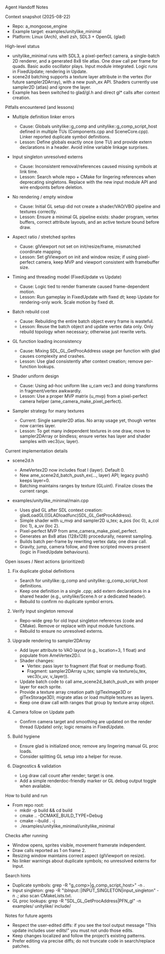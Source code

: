 Agent Handoff Notes

Context snapshot (2025-08-22)
- Repo: a_mongoose_engine
- Example target: examples/unitylike_minimal
- Platform: Linux (Arch), shell zsh, SDL3 + OpenGL (glad)

High-level status
- unitylike_minimal runs with SDL3, a pixel-perfect camera, a single-batch 2D renderer, and a generated 8x8 tile atlas. One draw call per frame for quads. Basic audio oscillator plays. Input module integrated. Logic runs in FixedUpdate; rendering in Update.
- scene2d batching supports a texture layer attribute in the vertex (for future sampler2DArray), with a new push_ex API. Shaders currently use sampler2D (atlas) and ignore the layer.
- Example has been switched to glad/gl.h and direct gl* calls after context creation.

Pitfalls encountered (and lessons)
- Multiple definition linker errors
  - Cause: Globals unitylike::g_comp and unitylike::g_comp_script_host defined in multiple TUs (Components.cpp and SceneCore.cpp). Linker reported duplicate symbol definitions.
  - Lesson: Define globals exactly once (one TU) and provide extern declarations in a header. Avoid inline variable linkage surprises.

- Input singleton unresolved externs
  - Cause: Inconsistent removal/references caused missing symbols at link time.
  - Lesson: Search whole repo + CMake for lingering references when deprecating singletons. Replace with the new input module API and wire endpoints before deletion.

- No rendering / empty window
  - Cause: Initial GL setup did not create a shader/VAO/VBO pipeline and textures correctly.
  - Lesson: Ensure a minimal GL pipeline exists: shader program, vertex buffers, correct attribute layouts, and an active texture bound before draw.

- Aspect ratio / stretched sprites
  - Cause: glViewport not set on init/resize/frame, mismatched coordinate mapping.
  - Lesson: Set glViewport on init and window resize; if using pixel-perfect camera, keep MVP and viewport consistent with framebuffer size.

- Timing and threading model (FixedUpdate vs Update)
  - Cause: Logic tied to render framerate caused frame-dependent motion.
  - Lesson: Run gameplay in FixedUpdate with fixed dt; keep Update for rendering-only work. Scale motion by fixed dt.

- Batch rebuild cost
  - Cause: Rebuilding the entire batch object every frame is wasteful.
  - Lesson: Reuse the batch object and update vertex data only. Only rebuild topology when necessary; otherwise just rewrite verts.

- GL function loading inconsistency
  - Cause: Mixing SDL_GL_GetProcAddress usage per function with glad causes complexity and crashes.
  - Lesson: Use glad consistently after context creation; remove per-function lookups.

- Shader uniform design
  - Cause: Using ad-hoc uniform like u_cam vec3 and doing transforms in fragment/vertex awkwardly.
  - Lesson: Use a proper MVP matrix (u_mvp) from a pixel-perfect camera helper (ame_camera_make_pixel_perfect).

- Sampler strategy for many textures
  - Current: Single sampler2D atlas. No array usage yet, though vertex now carries layer.
  - Lesson: To get many independent textures in one draw, move to sampler2DArray or bindless; ensure vertex has layer and shader samples with vec3(uv, layer).

Current implementation details
- scene2d.h
  - AmeVertex2D now includes float l (layer). Default 0.
  - New ame_scene2d_batch_push_ex(..., layer) API; legacy push() keeps layer=0.
  - Batching maintains ranges by texture (GLuint). Finalize closes the current range.

- examples/unitylike_minimal/main.cpp
  - Uses glad GL after SDL context creation: gladLoadGL((GLADloadfunc)SDL_GL_GetProcAddress).
  - Simple shader with u_mvp and sampler2D u_tex; a_pos (loc 0), a_col (loc 1), a_uv (loc 2).
  - Pixel-perfect MVP from ame_camera_make_pixel_perfect.
  - Generates an 8x8 atlas (128x128) procedurally, nearest sampling.
  - Builds batch per-frame by rewriting vertex data; one draw call.
  - Gravity, jump, camera follow, and three scripted movers present (logic in FixedUpdate behaviours).

Open issues / Next actions (prioritized)
1) Fix duplicate global definitions
   - Search for unitylike::g_comp and unitylike::g_comp_script_host definitions.
   - Keep one definition in a single .cpp; add extern declarations in a shared header (e.g., unitylike/Scene.h or a dedicated header).
   - Rebuild to confirm no duplicate symbol errors.

2) Verify Input singleton removal
   - Repo-wide grep for old Input singleton references (code and CMake). Remove or replace with input module functions.
   - Rebuild to ensure no unresolved externs.

3) Upgrade rendering to sampler2DArray
   - Add layer attribute to VAO layout (e.g., location=3, 1 float) and populate from AmeVertex2D.l.
   - Shader changes:
     - Vertex: pass layer to fragment (flat float or mediump float).
     - Fragment: sampler2DArray u_tex; sample via texture(u_tex, vec3(v_uv, v_layer)).
   - Update batch code to call ame_scene2d_batch_push_ex with proper layer for each sprite.
   - Provide a texture array creation path (glTexImage3D or glTexStorage3D); migrate atlas or load multiple textures as layers.
   - Keep one draw call with ranges that group by texture array object.

4) Camera follow on Update path
   - Confirm camera target and smoothing are updated on the render thread (Update) only; logic remains in FixedUpdate.

5) Build hygiene
   - Ensure glad is initialized once; remove any lingering manual GL proc loads.
   - Consider splitting GL setup into a helper for reuse.

6) Diagnostics & validation
   - Log draw call count after render; target is one.
   - Add a simple renderdoc-friendly marker or GL debug output toggle when available.

How to build and run
- From repo root:
  - mkdir -p build && cd build
  - cmake .. -DCMAKE_BUILD_TYPE=Debug
  - cmake --build . -j
  - ./examples/unitylike_minimal/unitylike_minimal

Checks after running
- Window opens, sprites visible, movement framerate independent.
- Draw calls reported as 1 on frame 2.
- Resizing window maintains correct aspect (glViewport on resize).
- No linker warnings about duplicate symbols; no unresolved externs for Input.

Search hints
- Duplicate symbols: grep -R "g_comp\>\|g_comp_script_host\>" -n .
- Input singleton: grep -R "\bInput::\|INPUT_SINGLETON\|input_singleton" -n .; also scan CMakeLists.txt.
- GL proc lookups: grep -R "SDL_GL_GetProcAddress\|PFN_gl" -n examples/ unitylike/ include/

Notes for future agents
- Respect the user-edited diffs: if you see the tool output message "This update includes user edits!" you must not undo those edits.
- Keep changes localized and follow the project’s existing patterns.
- Prefer editing via precise diffs; do not truncate code in search/replace patches.

